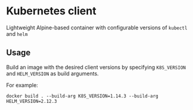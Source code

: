 # Kubernetes client

Lightweight Alpine-based container with configurable versions of `kubectl` and `helm`

## Usage

Build an image with the desired client versions by specifying `K8S_VERSION` and `HELM_VERSION` as build arguments.

For example:

```
docker build . --build-arg K8S_VERSION=1.14.3 --build-arg HELM_VERSION=2.12.3
```
